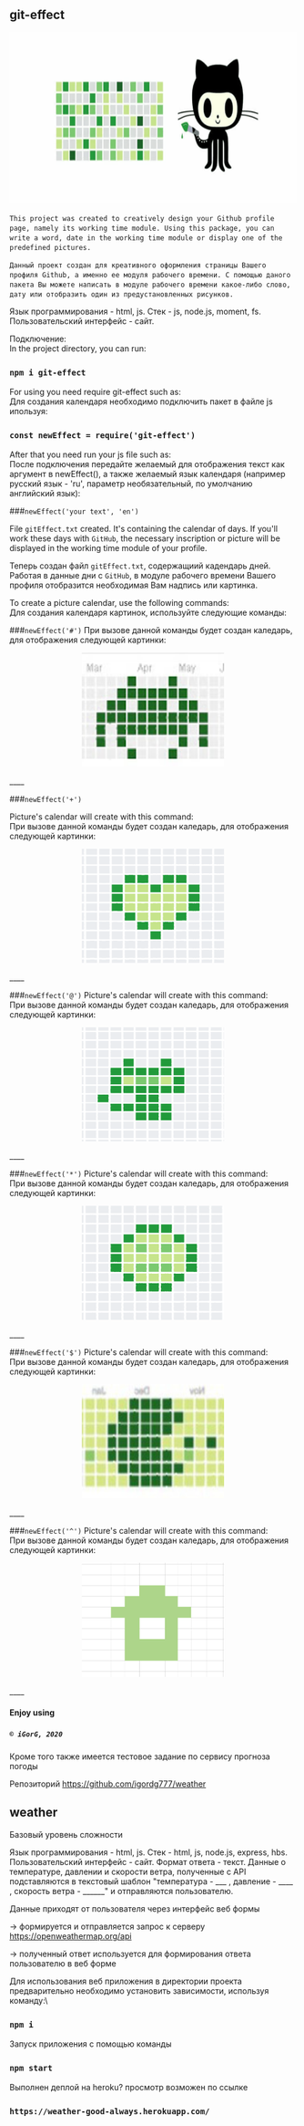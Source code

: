 ## git-effect

<p align="center">
<img src="./images/git-effect.gif" width="750px" height="300px"/></p>

`This project was created to creatively design your Github profile page, namely its working time module. Using this package, you can write a word, date in the working time module or display one of the predefined pictures.`

`Данный проект создан для креативного оформления страницы Вашего профиля Github, а именно ее модуля рабочего времени. С помощью даного пакета Вы можете написать в модуле рабочего времени какое-либо слово, дату или отобразить один из предустановленных рисунков.`

Язык программирования - html, js.
Стек - js, node.js, moment, fs.
Пользовательский интерфейс - сайт.

Подключение:\
In the project directory, you can run: 

### `npm i git-effect`

For using you need require git-effect such as:\
Для создания календаря необходимо подключить пакет в файле js ипользуя:
### `const newEffect = require('git-effect')`
After that you need run your js file such as:\
После подключения передайте желаемый для отображения текст как аргумент в newEffect(), а также желаемый язык календаря (например русский язык - 'ru', параметр необязательный, по умолчанию английский язык):

###`newEffect('your text', 'en')`

File `gitEffect.txt` created. It's containing the calendar of days. If you'll work these days with `GitHub`, the necessary inscription or picture will be displayed in the working time module of your profile.

Теперь создан файл `gitEffect.txt`, содержащиий кадендарь дней. Работая в данные дни с `GitHub`, в модуле рабочего времени Вашего профиля отобразится необходимая Вам надпись или картинка.

To create a picture calendar, use the following commands:\
Для создания календаря картинок, используйте следующие команды:

###`newEffect('#')`
 При вызове данной команды будет создан каледарь, для отображения следующей картинки:
 
<p align="center">
<img src="./images/spider.png" width="250px" height="200px"/></p>
 ____

###`newEffect('+')`

Picture's calendar will create with this command:\
 При вызове данной команды будет создан каледарь, для отображения следующей картинки:
 
  <p align="center">
  <img src="./images/heart.png" width="250px" height="200px"/></p>
____

###`newEffect('@')`
Picture's calendar will create with this command:\
 При вызове данной команды будет создан каледарь, для отображения следующей картинки:
 
 <p align="center">
 <img src="./images/cat.png" width="250px" height="200px"/></p>
____

###`newEffect('*')`
Picture's calendar will create with this command:\
 При вызове данной команды будет создан каледарь, для отображения следующей картинки:
 
 <p align="center">
 <img src="./images/face.png" width="250px" height="200px"/></p>
____

###`newEffect('$')`
Picture's calendar will create with this command:\
 При вызове данной команды будет создан каледарь, для отображения следующей картинки:
 
 <p align="center">
 <img src="./images/packman.jpg" width="250px" height="200px"/></p>
____

###`newEffect('^')`
Picture's calendar will create with this command:\
 При вызове данной команды будет создан каледарь, для отображения следующей картинки:
 
 <p align="center">
 <img src="./images/house.png" width="250px" height="200px"/></p>
____

#### Enjoy using
##### `© iGorG, 2020`

Кроме того также имеется тестовое задание по сервису прогноза погоды

Репозиторий https://github.com/igordg777/weather

## weather
Базовый уровень сложности

Язык программирования - html, js.
Стек - html, js, node.js, express, hbs.
Пользовательский интерфейс - сайт.
Формат ответа - текст. Данные о температуре, давлении и скорости ветра, полученные с API подставляются в  текстовый шаблон "температура - ___ , давление - ____ , скорость ветра - ______" и отправляются пользователю.

Данные приходят от пользователя через интерфейс веб формы

 → формируется и отправляется запрос к серверу https://openweathermap.org/api 

 → полученный ответ  используется для формирования ответа пользователю в веб форме

Для использования веб приложения в директории проекта предварительно необходимо  установить зависимости, используя команду:\

### `npm i `

Запуск приложения с помощью команды 

### `npm start`

Выполнен деплой на heroku? просмотр возможен по ссылке 

### `https://weather-good-always.herokuapp.com/`



